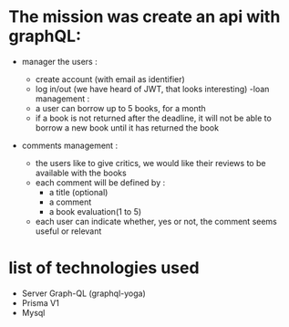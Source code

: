 # The mission was create an api with graphQL:

* manager the users : 
    * create account (with email as identifier)
    * log in/out (we have heard of JWT, that looks interesting) -loan management :
    * a user can borrow up to 5 books, for a month
    * if a book is not returned after the deadline, it will not be able to borrow a new book until it has returned the book

* comments management :
    * the users like to give critics, we would like their reviews to be available with the books
    * each comment will be defined by :
        * a title (optional)
        * a comment
        * a book evaluation(1 to 5)
    * each user can indicate whether, yes or not, the comment seems useful or relevant
    
# list of technologies used

* Server Graph-QL (graphql-yoga)
* Prisma V1
* Mysql
    
    